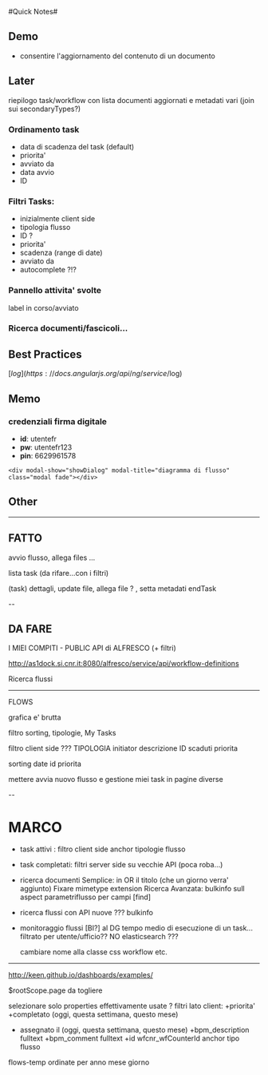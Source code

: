 #Quick Notes#




## Demo

* consentire l'aggiornamento del contenuto di un documento

## Later

riepilogo task/workflow con lista documenti aggiornati e metadati vari (join sui secondaryTypes?)

### Ordinamento task
  * data di scadenza del task (default)
  * priorita'
  * avviato da
  * data avvio
  * ID

### Filtri Tasks:
  * inizialmente client side
  * tipologia flusso
  * ID ?
  * priorita'
  * scadenza (range di date)
  * avviato da
  * autocomplete ?!?

### Pannello attivita' svolte
label in corso/avviato

### Ricerca documenti/fascicoli...


## Best Practices
[$log](https://docs.angularjs.org/api/ng/service/$log)

## Memo
### credenziali firma digitale
* __id__: utentefr
* __pw__: utentefr123
* __pin__: 6629961578

```
<div modal-show="showDialog" modal-title="diagramma di flusso" class="modal fade"></div>
```

## Other








---


## FATTO

avvio flusso, allega files ...

lista task (da rifare...con i filtri)

(task) dettagli, update file, allega file ? , setta metadati endTask

--

## DA FARE

I MIEI COMPITI - PUBLIC API di ALFRESCO (+ filtri)

http://as1dock.si.cnr.it:8080/alfresco/service/api/workflow-definitions


Ricerca flussi


---

FLOWS

grafica e' brutta

filtro sorting, tipologie, My Tasks

filtro client side ???
  TIPOLOGIA
  initiator
  descrizione
  ID
  scaduti
  priorita


sorting
  date
  id
  priorita




mettere avvia nuovo flusso e gestione miei task in pagine diverse


--

# MARCO

+ task attivi : filtro client side
    anchor tipologie flusso

+ task completati: filtri server side su vecchie API (poca roba...)

+ ricerca documenti
    Semplice: in OR il titolo (che un giorno verra' aggiunto)
    Fixare mimetype extension
    Ricerca Avanzata: bulkinfo sull aspect parametriflusso per campi [find]

+ ricerca flussi
    con API nuove ???
    bulkinfo

+ monitoraggio flussi [BI?]
    al DG
    tempo medio di esecuzione di un task...
    filtrato per utente/ufficio??
    NO elasticsearch ???


    cambiare nome alla classe css workflow etc.


---

http://keen.github.io/dashboards/examples/

$rootScope.page da togliere

selezionare solo properties effettivamente usate ?
filtri lato client:
  +priorita'
  +completato (oggi, questa settimana, questo mese)
  + assegnato il (oggi, questa settimana, questo mese)
  +bpm_description fulltext
  +bpm_comment fulltext
  +id wfcnr_wfCounterId
anchor tipo flusso

flows-temp ordinate per anno mese giorno

